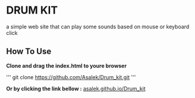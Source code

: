 <h1>DRUM KIT</h1>
a simple web site that can play some sounds based on mouse or keyboard click

<h2>How To Use</h2>
<strong>Clone and drag the index.html to youre browser</strong>

'''
git clone https://github.com/Asalek/Drum_kit.git
'''

<strong>Or by clicking the link bellow :</strong>
<a href="https://asalek.github.io/Drum_kit">asalek.github.io/Drum_kit</a>
